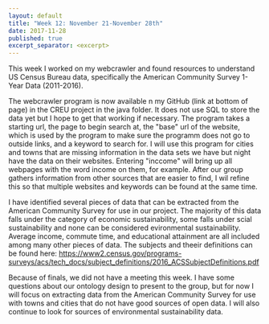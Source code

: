 ```yaml
---
layout: default
title: "Week 12: November 21-November 28th"
date: 2017-11-28
published: true
excerpt_separator: <excerpt>
---
```

This week I worked on my webcrawler and found resources to understand US Census Bureau data, specifically the American Community Survey 1-Year Data (2011-2016). <excerpt>

The webcrawler program is now available n my GitHub (link at bottom of page) in the CREU project in the java folder. It does not use SQL to store the data yet but I hope to get that working if necessary. The program takes a starting url, the page to begin search at, the "base" url of the website, which is used by the program to make sure the programm does not go to outside links, and a keyword to search for. I will use this program for cities and towns that are missing information in the data sets we have but night have the data on their websites. Entering "inccome" will bring up all webpages with the word income on them, for example. After our group gathers information from other sources that are easier to find, I wil refine this so that multiple websites and keywords can be found at the same time.

I have identified several pieces of data that can be extracted from the American Community Survey for use in our project. The majority of this data falls under the category of economic sustainability, some falls under scial sustainability and none can be considered evironmental sustainability. Average income, commute time, and educational attainment are all included among many other pieces of data. The subjects and theeir definitions can be found here: https://www2.census.gov/programs-surveys/acs/tech_docs/subject_definitions/2016_ACSSubjectDefinitions.pdf

Because of finals, we did not have a meeting this week. I have some questions about our ontology design to present to the group, but for now I will focus on extracting data from the American Community Survey for use with towns and cities that do not have good sources of open data. I will also continue to look for sources of environmental sustainability data.
